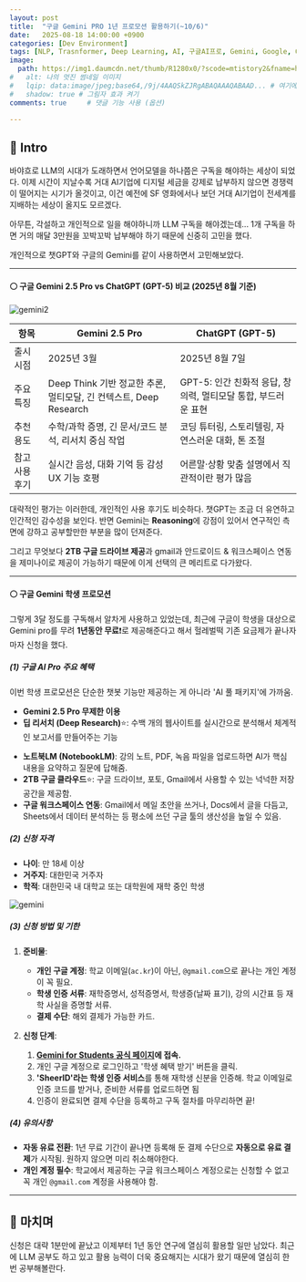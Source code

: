 ```yaml
---
layout: post
title:  "구글 Gemini PRO 1년 프로모션 활용하기(~10/6)"
date:   2025-08-18 14:00:00 +0900
categories: [Dev Environment]
tags: [NLP, Trasnformer, Deep Learning, AI, 구글AI프로, Gemini, Google, OpenAI, GPT]
image:
  path: https://img1.daumcdn.net/thumb/R1280x0/?scode=mtistory2&fname=https%3A%2F%2Fblog.kakaocdn.net%2Fdna%2Fn61Iy%2FbtsBx7IWdAe%2FAAAAAAAAAAAAAAAAAAAAAGIdFV3xxH1MzgSeNyfkaLRlIczB5YD7ez__f6eWMIIN%2Fimg.jpg%3Fcredential%3DyqXZFxpELC7KVnFOS48ylbz2pIh7yKj8%26expires%3D1756652399%26allow_ip%3D%26allow_referer%3D%26signature%3D7wKmCymZSUg1%252F3En5ehsQ1xDrR0%253D
#   alt: 나의 멋진 썸네일 이미지
#   lqip: data:image/jpeg;base64,/9j/4AAQSkZJRgABAQAAAQABAAD... # 여기에 base64 코드를 넣어
#   shadow: true # 그림자 효과 켜기
comments: true     # 댓글 기능 사용 (옵션)

---
```



## 🔵 Intro
바야흐로 LLM의 시대가 도래하면서 언어모델을 하나쯤은 구독을 해야하는 세상이 되었다. 이제 시간이 지날수록 거대 AI기업에 디지털 세금을 강제로 납부하지 않으면 경쟁력이 떨어지는 시기가 올것이고, 이건 예전에 SF 영화에서나 보던 거대 AI기업이 전세계를 지배하는 세상이 올지도 모르겠다.

아무튼, 각설하고 개인적으로 일을 해야하니까 LLM 구독을 해야겠는데... 1개 구독을 하면 거의 매달 3만원을 꼬박꼬박 납부해야 하기 때문에 신중히 고민을 했다.

개인적으로 챗GPT와 구글의 Gemini를 같이 사용하면서 고민해보았다. 

---

#### ⚪ 구글 Gemini 2.5 Pro vs ChatGPT (GPT-5) 비교 (2025년 8월 기준)

![gemini2](https://static1.makeuseofimages.com/wordpress/wp-content/uploads/2024/09/hand-holding-a-phone-with-google-gemini-and-openai-chatgpt.jpg?q=49&fit=crop&w=943&h=530&dpr=2)


| 항목 | Gemini 2.5 Pro | ChatGPT (GPT-5) |
|------|----------------|-----------------|
| 출시 시점 | 2025년 3월 | 2025년 8월 7일 |
| 주요 특징 | Deep Think 기반 정교한 추론, 멀티모달, 긴 컨텍스트, Deep Research | GPT-5: 인간 친화적 응답, 창의력, 멀티모달 통합, 부드러운 표현 |
| 추천 용도 | 수학/과학 증명, 긴 문서/코드 분석, 리서치 중심 작업 | 코딩 튜터링, 스토리텔링, 자연스러운 대화, 톤 조절 |
| 참고 사용 후기 | 실시간 음성, 대화 기억 등 감성 UX 기능 호평 | 어른말·상황 맞춤 설명에서 직관적이란 평가 많음 |

대략적인 평가는 이러한데, 개인적인 사용 후기도 비슷하다. 챗GPT는 조금 더 유연하고 인간적인 감수성을 보인다. 반면 Gemini는 **Reasoning**에 강점이 있어서 연구적인 측면에 강하고 공부할만한 부분을 많이 던져준다.


그리고 무엇보다 **2TB 구글 드라이브 제공**과 gmail과 안드로이드 & 워크스페이스 연동을 제미나이로 제공이 가능하기 때문에 이게 선택의 큰 메리트로 다가왔다.


---

#### ⚪ 구글 Gemini 학생 프로모션

그렇게 3달 정도를 구독해서 알차게 사용하고 있었는데, 최근에 구글이 학생을 대상으로 Gemini pro를 무려 **1년동안 무료**❗로 제공해준다고 해서 헐레벌떡 기존 요금제가 끝나자마자 신청을 했다.

##### (1) 구글 AI Pro 주요 혜택

이번 학생 프로모션은 단순한 챗봇 기능만 제공하는 게 아니라 'AI 풀 패키지'에 가까움.

- **Gemini 2.5 Pro 무제한 이용**
- **딥 리서치 (Deep Research)**⭐: 수백 개의 웹사이트를 실시간으로 분석해서 체계적인 보고서를 만들어주는 기능
* **노트북LM (NotebookLM)**: 강의 노트, PDF, 녹음 파일을 업로드하면 AI가 핵심 내용을 요약하고 질문에 답해줌.
* **2TB 구글 클라우드**⭐: 구글 드라이브, 포토, Gmail에서 사용할 수 있는 넉넉한 저장 공간을 제공함.
* **구글 워크스페이스 연동**: Gmail에서 메일 초안을 쓰거나, Docs에서 글을 다듬고, Sheets에서 데이터 분석하는 등 평소에 쓰던 구글 툴의 생산성을 높일 수 있음.

##### (2) 신청 자격

* **나이**: 만 18세 이상
* **거주지**: 대한민국 거주자
* **학적**: 대한민국 내 대학교 또는 대학원에 재학 중인 학생 

![gemini](https://lh3.googleusercontent.com/Q7M1CbGsNFj68xaHPP0R7zhQCZDPVAiox508rQCTOLTPUJiTN-FW40nJOXXDCYwopNvX21Qijl3BWNPlPgyhztymwbJIQbrHpkM=e365-pa-nu-w5760)


##### (3) 신청 방법 및 기한

1.  **준비물**:
    * **개인 구글 계정**: 학교 이메일(`ac.kr`)이 아닌, `@gmail.com`으로 끝나는 개인 계정이 꼭 필요.
    * **학생 인증 서류**: 재학증명서, 성적증명서, 학생증(날짜 표기), 강의 시간표 등 재학 사실을 증명할 서류.
    * **결제 수단**: 해외 결제가 가능한 카드. 

2.  **신청 단계**:
    1.  **[Gemini for Students 공식 페이지](https://gemini.google/students/?hl=ko)에 접속.**
    2.  개인 구글 계정으로 로그인하고 '학생 혜택 받기' 버튼을 클릭.
    3.  **'SheerID'라는 학생 인증 서비스**를 통해 재학생 신분을 인증해. 학교 이메일로 인증 코드를 받거나, 준비한 서류를 업로드하면 됨
    4.  인증이 완료되면 결제 수단을 등록하고 구독 절차를 마무리하면 끝!

##### (4) 유의사항

* **자동 유료 전환**: 1년 무료 기간이 끝나면 등록해 둔 결제 수단으로 **자동으로 유료 결제**가 시작됨. 원하지 않으면 미리 취소해야한다.
* **개인 계정 필수**: 학교에서 제공하는 구글 워크스페이스 계정으로는 신청할 수 없고 꼭 개인 `@gmail.com` 계정을 사용해야 함.

---


## 🔵 마치며

신청은 대략 1분만에 끝났고 이제부터 1년 동안 연구에 열심히 활용할 일만 남았다. 최근에 LLM 공부도 하고 있고 활용 능력이 더욱 중요해지는 시대가 왔기 때문에 열심히 한번 공부해볼란다.